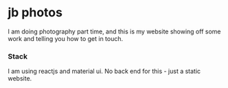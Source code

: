 # jb photos

I am doing photography part time, and this is my website showing off some work and telling you how to get in touch.

### Stack
I am using reactjs and material ui. No back end for this - just a static website.